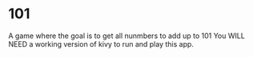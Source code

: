 # 101
A game where the goal is to get all nunmbers to add up to 101
You WILL NEED a working version of kivy to run and play this app.

